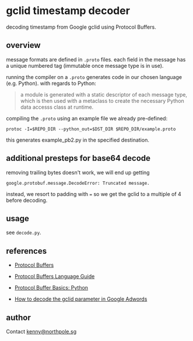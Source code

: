# gclid timestamp decoder

decoding timestamp from Google gclid using Protocol Buffers.

## overview

message formats are defined in `.proto` files. each field in the message has a unique numbered tag (immutable once message type is in use).

running the compiler on a `.proto` generates code in our chosen language (e.g. Python). with regards to Python:

> a module is generated with a static descriptor of each message type, which is then used with a metaclass to create the necessary Python data accesss class at runtime.

compiling the `.proto` using an example file we already pre-defined:

    protoc -I=$REPO_DIR --python_out=$DST_DIR $REPO_DIR/example.proto

this generates example_pb2.py in the specified destination.

## additional presteps for base64 decode

removing trailing bytes doesn't work, we will end up getting 

    google.protobuf.message.DecodeError: Truncated message.

instead, we resort to padding with `=` so we get the gclid to a multiple of 4 before decoding.

## usage

see `decode.py`. 

## references

- [Protocol Buffers][2]

- [Protocol Buffers Language Guide][3]

- [Protocol Buffer Basics: Python][4]

- [How to decode the gclid parameter in Google Adwords][1]

## author

Contact [kenny@northpole.sg](mailto:kenny@northpole.sg)

[1]: http://blog.deedpolloffice.com/articles/decoding-gclid-parameter
[2]: https://developers.google.com/protocol-buffers/docs/overview
[3]: https://developers.google.com/protocol-buffers/docs/proto
[4]: https://developers.google.com/protocol-buffers/docs/pythontutorial